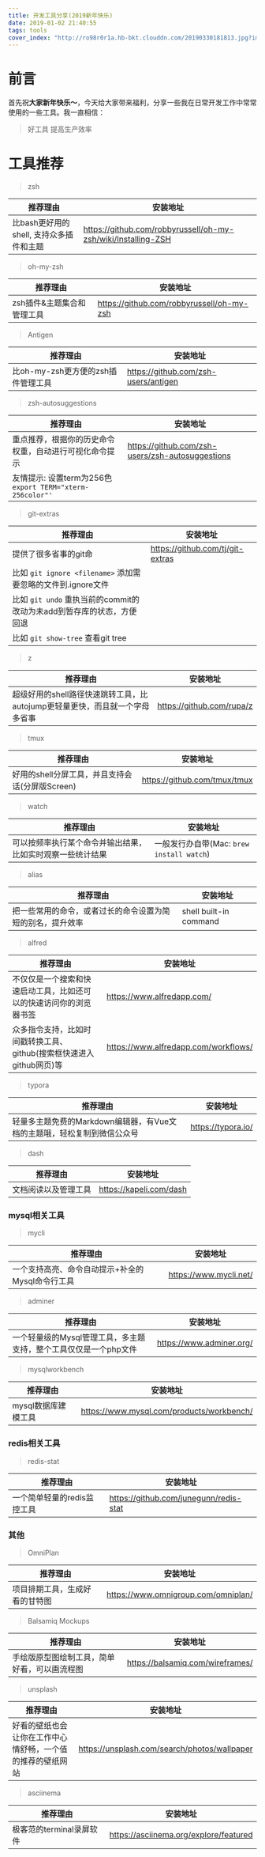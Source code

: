 ```yaml
---
title: 开发工具分享(2019新年快乐)
date: 2019-01-02 21:40:55
tags: tools
cover_index: "http://ro98r0r1a.hb-bkt.clouddn.com/20190330181813.jpg?imageMogr2/thumbnail/640x480!/format/webp/blur/1x0/quality/75|imageslim"
---
```


# 前言

首先祝**大家新年快乐～**，今天给大家带来福利，分享一些我在日常开发工作中常常使用的一些工具。我一直相信：

> 好工具 提高生产效率

# 工具推荐

> zsh


推荐理由|安装地址
---|---
比bash更好用的shell, 支持众多插件和主题 | <https://github.com/robbyrussell/oh-my-zsh/wiki/Installing-ZSH>

> oh-my-zsh

推荐理由|安装地址
---|---
zsh插件&主题集合和管理工具 | <https://github.com/robbyrussell/oh-my-zsh>

> Antigen

推荐理由|安装地址
---|---
比oh-my-zsh更方便的zsh插件管理工具 | <https://github.com/zsh-users/antigen>

> zsh-autosuggestions

推荐理由|安装地址
---|---
重点推荐，根据你的历史命令权重，自动进行可视化命令提示 | <https://github.com/zsh-users/zsh-autosuggestions>
友情提示: 设置term为256色 `export TERM="xterm-256color"'`|

> git-extras

推荐理由|安装地址
---|---
提供了很多省事的git命 | <https://github.com/tj/git-extras>
比如 `git ignore <filename>` 添加需要忽略的文件到.ignore文件 |
比如 `git undo` 重执当前的commit的改动为未add到暂存库的状态，方便回退 |
比如 `git show-tree` 查看git tree | 

> z

推荐理由|安装地址
---|---
超级好用的shell路径快速跳转工具，比autojump更轻量更快，而且就一个字母多省事 | <https://github.com/rupa/z>

> tmux

推荐理由|安装地址
---|---
好用的shell分屏工具，并且支持会话(分屏版Screen)| <https://github.com/tmux/tmux>

> watch

推荐理由|安装地址
---|---
可以按频率执行某个命令并输出结果，比如实时观察一些统计结果| 一般发行办自带(Mac: `brew install watch`)

> alias

推荐理由|安装地址
---|---
把一些常用的命令，或者过长的命令设置为简短的别名，提升效率 | shell built-in command

> alfred

推荐理由|安装地址
---|---
不仅仅是一个搜索和快速启动工具，比如还可以的快速访问你的浏览器书签 | <https://www.alfredapp.com/>
众多指令支持，比如时间戳转换工具、github(搜索框快速进入github网页)等 | <https://www.alfredapp.com/workflows/>

> typora

推荐理由|安装地址
---|---
轻量多主题免费的Markdown编辑器，有Vue文档的主题哦，轻松复制到微信公众号 | <https://typora.io/>

> dash

推荐理由|安装地址
---|---
文档阅读以及管理工具 | <https://kapeli.com/dash>

### mysql相关工具

> mycli

推荐理由|安装地址
---|---
一个支持高亮、命令自动提示+补全的Mysql命令行工具 | <https://www.mycli.net/>

> adminer

推荐理由|安装地址
---|---
一个轻量级的Mysql管理工具，多主题支持，整个工具仅仅是一个php文件 | <https://www.adminer.org/>

> mysqlworkbench

推荐理由|安装地址
---|---
 mysql数据库建模工具 | <https://www.mysql.com/products/workbench/>

### redis相关工具

> redis-stat

推荐理由|安装地址
---|---
一个简单轻量的redis监控工具 | <https://github.com/junegunn/redis-stat>

### 其他

> OmniPlan

推荐理由|安装地址
---|---
项目排期工具，生成好看的甘特图 | <https://www.omnigroup.com/omniplan/>

> Balsamiq Mockups

推荐理由|安装地址
---|---
手绘版原型图绘制工具，简单好看，可以画流程图 | <https://balsamiq.com/wireframes/>

> unsplash

推荐理由|安装地址
---|---
好看的壁纸也会让你在工作中心情舒畅，一个值的推荐的壁纸网站 | <https://unsplash.com/search/photos/wallpaper>

> asciinema

推荐理由|安装地址
---|---
极客范的terminal录屏软件 | <https://asciinema.org/explore/featured>


